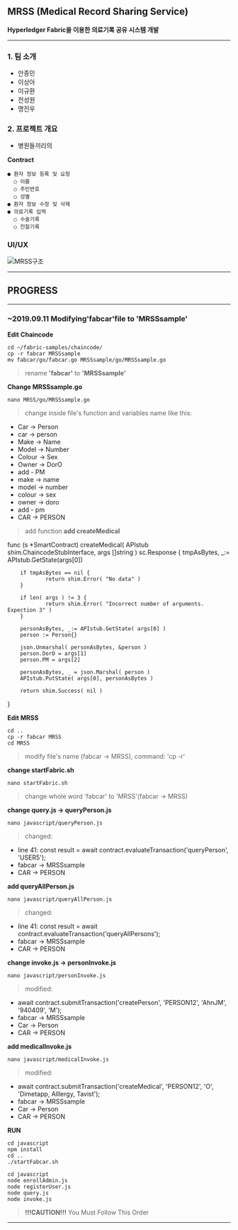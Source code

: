 ## MRSS (Medical Record Sharing Service)
**Hyperledger Fabric을 이용한 의료기록 공유 시스템 개발**

* * *

### 1. 팀 소개
* 안종민
* 이상아
* 이규환
* 전성원
* 명진우

### 2. 프로젝트 개요
 - 병원들끼리의 

**Contract**
```
● 환자 정보 등록 및 요청
  ○ 이름
  ○ 주민번호
  ○ 성별
● 환자 정보 수정 및 삭제
● 의료기록 입력
  ○ 수술기록
  ○ 진찰기록
```

### UI/UX


![MRSS구조](https://user-images.githubusercontent.com/49246977/64236333-273c7280-cf35-11e9-9fb8-f4c5cc81d94b.png)

* * *

## PROGRESS

* * *

### ~2019.09.11 Modifying'fabcar'file to 'MRSSsample'

**Edit Chaincode**
```
cd ~/fabric-samples/chaincode/
cp -r fabcar MRSSsample
mv fabcar/go/fabcar.go MRSSsample/go/MRSSsample.go
```
> rename **'fabcar'** to **'MRSSsample'**

**Change MRSSsample.go**
```
nano MRSS/go/MRSSsample.go
```
> change inside file's function and variables name
like this:
* Car → Person
* car → person
* Make → Name
* Model → Number
* Colour → Sex
* Owner → DorO
* add - PM
* make → name
* model → number
* colour → sex
* owner → doro
* add - pm
* CAR → PERSON

> add function
**add createMedical**

func (s *SmartContract) createMedical( APIstub shim.ChaincodeStubInterface, args []string ) sc.Response {
        tmpAsBytes, _:= APIstub.GetState(args[0])

        if tmpAsBytes == nil {
                return shim.Error( "No data" )
        }

        if len( args ) != 3 {
                return shim.Error( "Incorrect number of arguments. Expection 3" )
        }

        personAsBytes, _:= APIstub.GetState( args[0] )
        person := Person{}

        json.Unmarshal( personAsBytes, &person )
        person.DorO = args[1]
        person.PM = args[2]

        personAsBytes, _ = json.Marshal( person )
        APIstub.PutState( args[0], personAsBytes )

        return shim.Success( nil )
}


**Edit MRSS**
```
cd ..
cp -r fabcar MRSS
cd MRSS
```
> modify file's name (fabcar → MRSS), command: 'cp -r'

**change startFabric.sh**
```
nano startFabric.sh
```
> change whole word 'fabcar' to 'MRSS'(fabcar → MRSS)

**change query.js → queryPerson.js**
```
nano javascript/queryPerson.js
```
> changed:
- line 41: const result = await contract.evaluateTransaction('queryPerson', 'USER5');
- fabcar → MRSSsample
- CAR → PERSON

**add queryAllPerson.js**
```
nano javascript/queryAllPerson.js
```
> changed:
- line 41: const result = await contract.evaluateTransaction('queryAllPersons');
- fabcar → MRSSsample
- CAR → PERSON

**change invoke.js → personInvoke.js**
```
nano javascript/personInvoke.js
```
> modified:
- await contract.submitTransaction('createPerson', 'PERSON12', 'AhnJM', '940409', 'M');
- fabcar → MRSSsample
- Car → Person
- CAR → PERSON

**add medicalInvoke.js**
```
nano javascript/medicalInvoke.js
```
> modified:
- await contract.submitTransaction('createMedical', 'PERSON12', 'O', 'Dimetapp, Alllergy, Tavist');
- fabcar → MRSSsample
- Car → Person
- CAR → PERSON

**RUN**
```
cd javascript
npm install
cd ..
./startFabcar.sh

cd javascript
node enrollAdmin.js
node registerUser.js
node query.js
node invoke.js
```
> **!!!CAUTION!!!**
You Must Follow This Order

* * *

